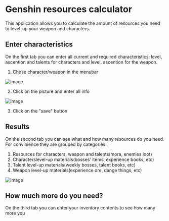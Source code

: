 # Genshin resources calculator
This application allows you to calculate the amount of resources you need to level-up your weapon and characters.

## Enter characteristics
On the first tab you can enter all current and required characteristics: level, ascention and talents for characters and level, ascention for the weapon.

1. Chose character/weapon in the menubar

![image](https://user-images.githubusercontent.com/111587372/188546758-5e7dd26e-aa99-42c3-bf22-520ae6045d18.png)

2. Click on the picture and enter all info

![image](https://user-images.githubusercontent.com/111587372/188547041-c317334a-5482-4cf9-8c92-cb5d4ddedb6d.png)

3. Click on the "save" button

## Results
On the second tab you can see what and how many resources do you need. 
For convinience they are grouped by categories:
1. Resources for characters, weapon and talents(mora, enemies loot)
2. Characterslevel-up materials(bosses' items, experience books, etc)
3. Talent level-up materials(weekly bosses, talent books, etc) 
4. Weapon level-up materials(experience ore, dange things, etc)

![image](https://user-images.githubusercontent.com/111587372/188550442-8fcde8df-4fa4-4c3e-8a96-82977905e9f5.png)

## How much more do you need?
On the third tab you can enter your inventory contents to see how many more you 

